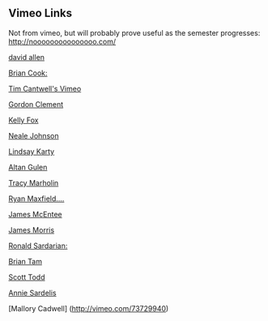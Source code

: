 ## Vimeo Links

Not from vimeo, but will probably prove useful as the semester progresses:  
http://nooooooooooooooo.com/

[david allen](https://vimeo.com/user5093137)

[Brian Cook:](https://vimeo.com/73320793)

[Tim Cantwell's Vimeo](https://vimeo.com/user20463132/videos)

[Gordon Clement](https://vimeo.com/album/2514828)

[Kelly Fox](https://vimeo.com/73354144)

[Neale Johnson](https://vimeo.com/73711933)

[Lindsay Karty](https://vimeo.com/73384172)

[Altan Gulen](https://vimeo.com/73438674)

[Tracy Marholin](https://vimeo.com/73646656)

[Ryan Maxfield....](https://vimeo.com/73252582)

[James McEntee](https://vimeo.com/73667951)

[James Morris](https://vimeo.com/73273316)

[Ronald Sardarian:](https://vimeo.com/user17630005)

[Brian Tam](https://vimeo.com/73272787)

[Scott Todd](https://vimeo.com/73277576)

[Annie Sardelis](https://vimeo.com/73711111)

[Mallory Cadwell] (http://vimeo.com/73729940)
